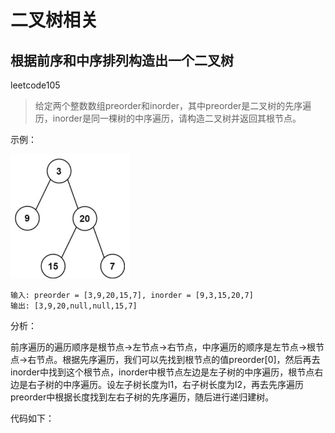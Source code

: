# 二叉树相关

## 根据前序和中序排列构造出一个二叉树

leetcode105

> 给定两个整数数组preorder和inorder，其中preorder是二叉树的先序遍历，inorder是同一棵树的中序遍历，请构造二叉树并返回其根节点。

示例：

<img src="assets/2023-06-08-11-29-14-image.png" title="" alt="" width="191">

```context
输入: preorder = [3,9,20,15,7], inorder = [9,3,15,20,7]
输出: [3,9,20,null,null,15,7]
```

分析：

前序遍历的遍历顺序是根节点->左节点->右节点，中序遍历的顺序是左节点->根节点->右节点。根据先序遍历，我们可以先找到根节点的值preorder[0]，然后再去inorder中找到这个根节点，inorder中根节点左边是左子树的中序遍历，根节点右边是右子树的中序遍历。设左子树长度为l1，右子树长度为l2，再去先序遍历preorder中根据长度找到左右子树的先序遍历，随后进行递归建树。

代码如下：

```java

```



